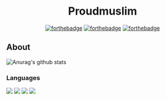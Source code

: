 <div align="center">

# Proudmuslim
[![forthebadge](https://forthebadge.com/images/badges/powered-by-comcast.svg)](https://forthebadge.com)
[![forthebadge](https://forthebadge.com/images/badges/it-works-why.svg)](https://forthebadge.com)
[![forthebadge](https://forthebadge.com/images/badges/uses-git.svg)](https://forthebadge.com)

</div>

## About

![Anurag's github stats](https://github-readme-stats.vercel.app/api?username=proudmuslim-dev&count_private=true&show_icons=true&theme=gotham)

### Languages 
<img src="https://img.shields.io/badge/kotlin-%230095D5.svg?&style=for-the-badge&logo=kotlin&logoColor=white"/> <img src="https://img.shields.io/badge/java-%23ED8B00.svg?&style=for-the-badge&logo=java&logoColor=white"/> <img src="https://img.shields.io/badge/python%20-%2314354C.svg?&style=for-the-badge&logo=python&logoColor=white"/> <img src="https://img.shields.io/badge/latex%20-%23008080.svg?&style=for-the-badge&logo=latex&logoColor=white"/>

